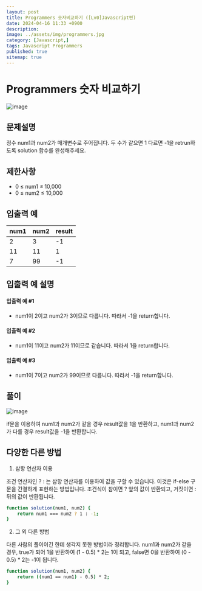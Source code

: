 ```yaml
---
layout: post
title: Programmers 숫자비교하기 ([Lv0]Javascript편)
date: 2024-04-16 11:33 +0900
description: 
image: ../assets/img/programmers.jpg
category: [Javascript,]
tags: Javascript Programmers
published: true
sitemap: true
---
```



# Programmers 숫자 비교하기

![image](https://github.com/gnlgk/gnlgk.github.io/assets/161431748/e8c6cb02-39ec-4bf3-9b1f-565fc5bbd88b)

## 문제설명

정수 num1과 num2가 매개변수로 주어집니다. 두 수가 같으면 1 다르면 -1을 retrun하도록 solution 함수를 완성해주세요.

## 제한사항

* 0 ≤ num1 ≤ 10,000
* 0 ≤ num2 ≤ 10,000

## 입출력 예

|num1|num2|result|
|---|---|---|
|2|3|-1|
|11|11|1|
|7|99|-1|

## 입출력 예 설명

#### 입출력 예 #1

* num1이 2이고 num2가 3이므로 다릅니다. 따라서 -1을 return합니다.

####  입출력 예 #2

* num1이 11이고 num2가 11이므로 같습니다. 따라서 1을 return합니다.

####  입출력 예 #3

* num1이 7이고 num2가 99이므로 다릅니다. 따라서 -1을 return합니다.

## 풀이

![image](https://github.com/gnlgk/gnlgk.github.io/assets/161431748/e7576017-8117-4ff9-b68a-5baf2a8223b5)

if문을 이용하여 num1과 num2가 같을 경우 result값을 1을 반환하고, num1과 num2가 다를 경우 result값을 -1을 반환합니다.

## 다양한 다른 방법

1. 삼항 연산자 이용

조건 연산자인 ? : 는 삼항 연산자를 이용하여 값을 구할 수 있습니다. 이것은 if-else 구문을 간결하게 표현하는 방법입니다. 조건식이 참이면 ? 앞의 값이 반환되고, 거짓이면 : 뒤의 값이 반환됩니다.

````bash
function solution(num1, num2) {
    return num1 === num2 ? 1 : -1;
}
````

2. 그 외 다른 방법

다른 사람의 풀이이긴 한데 생각지 못한 방법이라 정리합니다.
num1과 num2가 같을 경우, true가 되어 1을 반환하여 (1 - 0.5) * 2는 1이 되고, false면 0을 반환하여 (0 - 0.5) * 2는 -1이 됩니다.

````bash
function solution(num1, num2) {
    return ((num1 == num1) - 0.5) * 2;
}
````
